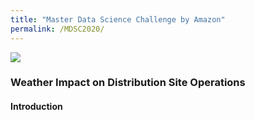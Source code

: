 ```yaml
---
title: "Master Data Science Challenge by Amazon"
permalink: /MDSC2020/
---
```


<img src="/cv-portfolio/assets/images/amazon600.png" />


### Weather Impact on Distribution Site Operations

#### Introduction
